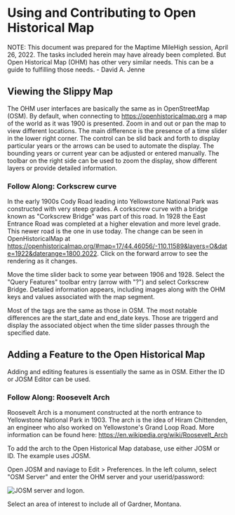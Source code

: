 # Using and Contributing to Open Historical Map
NOTE:  This document was prepared for the Maptime MileHigh session, April 26, 2022.  The tasks included herein may have already been completed.  But Open Historical Map (OHM) has other very similar needs.  This can be a guide to fulfilling those needs. - David A. Jenne

## Viewing the Slippy Map
The OHM user interfaces are basically the same as in OpenStreetMap (OSM).  By default, when connecting to https://openhistoricalmap.org a map of the world as it was 1900 is presented. Zoom in and out or pan the map to view different locations.  The main difference is the presence of a time slider in the lower right corner.  The control can be slid back and forth to display particular years or the arrows can be used to automate the display.  The bounding years or current year can be adjusted or entered manually.  The toolbar on the right side can be used to zoom the display, show different layers or provide detailed information.

### Follow Along: Corkscrew curve

In the early 1900s Cody Road leading into Yellowstone National Park was constructed with very steep grades.  A corkscrew curve with a bridge known as "Corkscrew Bridge" was part of this road.  In 1928 the East Entrance Road was completed at a higher elevation and more level grade.  This newer road is the one in use today.  The change can be seen in OpenHistoricalMap at https://openhistoricalmap.org/#map=17/44.46056/-110.11589&layers=O&date=1922&daterange=1800,2022.  Click on the forward arrow to see the rendering as it changes.

Move the time slider back to some year between 1906 and 1928.  Select the "Query Features" toolbar entry (arrow with "?") and select Corkscrew Bridge.  Detailed information appears, including images along with the OHM keys and values associated with the map segment.

Most of the tags are the same as those in OSM.  The most notable differences are the start_date and end_date keys.  Those are triggerd and display the associated object when the time slider passes through the specified date.

## Adding a Feature to the Open Historical Map
Adding and editing features is essentially the same as in OSM.  Either the ID or JOSM Editor can be used.  
### Follow Along:  Roosevelt Arch
Roosevelt Arch is a monument constructed at the north entrance to Yellowstone National Park in 1903.  The arch is the idea of Hiram Chittenden, an engineer who also worked on Yellowstone's Grand Loop Road.  More information can be found here:  https://en.wikipedia.org/wiki/Roosevelt_Arch

To add the arch to the Open Historical Map database, use either JOSM or ID.  The example uses JOSM.  

Open JOSM and naviage to Edit > Preferences.  In the left column, select "OSM Server"  and enter the OHM server and your userid/password:

![JOSM server and logon](JOSM_OHM_Login_pref.jpg).

Select an area of interest to include all of Gardner, Montana.
